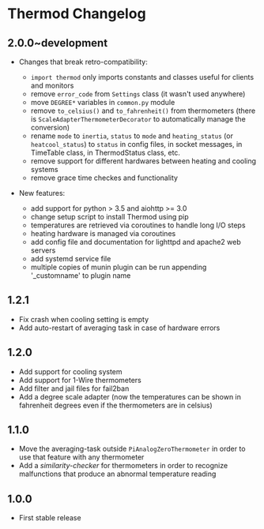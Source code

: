 # Thermod Changelog

## 2.0.0~development

  * Changes that break retro-compatibility:
    - `import thermod` only imports constants and classes useful for clients and monitors
    - remove `error_code` from `Settings` class (it wasn't used anywhere)
    - move `DEGREE*` variables in `common.py` module
    - remove `to_celsius()` and `to_fahrenheit()` from thermometers
      (there is `ScaleAdapterThermometerDecorator` to automatically
      manage the conversion)
    - rename `mode` to `inertia`, `status` to `mode` and `heating_status`
      (or `heatcool_status`) to `status` in config files, in socket messages,
      in TimeTable class, in ThermodStatus class, etc.
    - remove support for different hardwares between heating and cooling systems
    - remove grace time checkes and functionality

  * New features:
    - add support for python > 3.5 and aiohttp >= 3.0
    - change setup script to install Thermod using pip
    - temperatures are retrieved via coroutines to handle long I/O steps
    - heating hardware is managed via coroutines
    - add config file and documentation for lighttpd and apache2 web servers
    - add systemd service file
    - multiple copies of munin plugin can be run appending '_customname' to plugin name

## 1.2.1

  * Fix crash when cooling setting is empty
  * Add auto-restart of averaging task in case of hardware errors

## 1.2.0

  * Add support for cooling system
  * Add support for 1-Wire thermometers
  * Add filter and jail files for fail2ban
  * Add a degree scale adapter (now the temperatures can be shown in
    fahrenheit degrees even if the thermometers are in celsius)
 
## 1.1.0

  * Move the averaging-task outside `PiAnalogZeroThermometer` in order to use
    that feature with any thermometer
  * Add a *similarity-checker* for thermometers in order to recognize
    malfunctions that produce an abnormal temperature reading

## 1.0.0

  * First stable release

